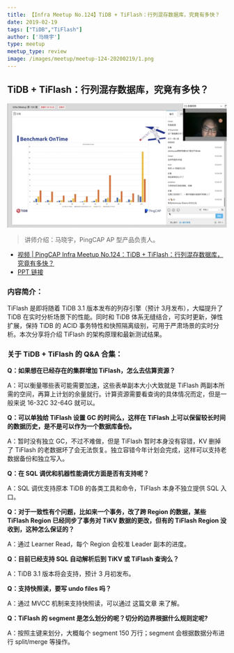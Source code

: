 ```yaml
---
title: 【Infra Meetup No.124】TiDB + TiFlash：行列混存数据库，究竟有多快？
date: 2019-02-19
tags: ["TiDB","TiFlash"]
author: ['马晓宇']
type: meetup
meetup_type: review
image: /images/meetup/meetup-124-20200219/1.png
---
```


## TiDB + TiFlash：行列混存数据库，究竟有多快？

![马晓宇](media/meetup-124-20200219/1.png)

>讲师介绍：马晓宇，PingCAP AP 型产品负责人。

+ [视频 | PingCAP Infra Meetup No.124：TiDB + TiFlash：行列混存数据库，究竟有多快？ ](https://www.bilibili.com/video/BV1L7411A7DJ)
+ [PPT 链接](https://github.com/pingcap/presentations/blob/master/Infra-Meetup/Infra-Meetup-124-maxiaoyu-TiFlash.pdf)

### 内容简介：

TiFlash 是即将随着 TiDB  3.1 版本发布的列存引擎（预计 3月发布），大幅提升了 TiDB 在实时分析场景下的性能。同时和 TiDB 体系无缝结合，可实时更新，弹性扩展，保持 TiDB 的 ACID 事务特性和快照隔离级别，可用于严肃场景的实时分析。本次分享将介绍 TiFlash 的架构原理和最新测试结果。

### 关于 TiDB + TiFlash 的 Q&A 合集：

**Q：如果想在已经存在的集群增加 TiFlash，怎么去估算资源？**

A：可以衡量哪些表可能需要加速，这些表单副本大小大致就是 TiFlash 两副本所需的空间，再算上计划的余量就行。计算资源需要看查询的具体情况而定，但是一般来说 16-32C 32-64G 就可以。

**Q：可以单独给 TiFlash 设置 GC 的时间么，这样在 TiFlash 上可以保留较长时间的数据历史，是不是可以作为一个数据库备份。**

A：暂时没有独立 GC，不过不难做，但是 TiFlash 暂时本身没有容错，KV 删掉了 TiFlash 的老数据坏了会无法恢复。独立容错今年计划会完成，这样可以支持老数据备份和独立写入。

**Q：在 SQL 调优和机器性能调优方面是否有支持呢？**

A：SQL 调优支持原本 TiDB 的各类工具和命令，TiFlash 本身不独立提供 SQL 入口。

**Q：对于一致性有个问题，比如来一个事务，改了跨 Region 的数据，某些 TiFlash Region 已经同步了事务对 TiKV 数据的更改，但有的 TiFlash Region 没收到，这种怎么保证的？**

A：通过 Learner Read，每个 Region 会校准 Leader 副本的进度。

**Q：目前已经支持 SQL 自动解析后到 TiKV 或 TiFlash 查询么？**

A：TiDB 3.1 版本将会支持，预计 3 月初发布。

**Q：支持快照读，要写 undo files 吗？**

A：通过 MVCC 机制来支持快照读，可以通过 这篇文章 来了解。

**Q：TiFlash 的 segment 是怎么划分的呢？切分的边界根据什么规则定呢?**

A：按照主键来划分，大概每个 segment 150 万行；segment 会根据数据分布进行 split/merge 等操作。